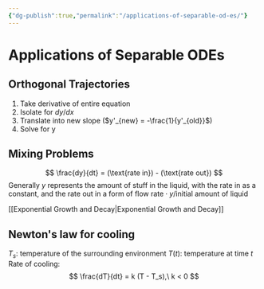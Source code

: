 ```yaml
---
{"dg-publish":true,"permalink":"/applications-of-separable-od-es/"}
---
```


# Applications of Separable ODEs

## Orthogonal Trajectories
1. Take derivative of entire equation
2. Isolate for $dy/dx$
3. Translate into new slope ($y'_{new} = -\frac{1}{y'_{old}}$)
4. Solve for y

## Mixing Problems
$$
\frac{dy}{dt} = (\text{rate in}) - (\text{rate out})
$$
Generally $y$ represents the amount of stuff in the liquid, with the rate in as a constant, and the rate out in a form of $\text{flow rate} \cdot y / \text{initial amount of liquid}$



[[Exponential Growth and Decay\|Exponential Growth and Decay]]

## Newton's law for cooling

$T_s:$ temperature of the surrounding environment
$T(t):$ temperature at time $t$
Rate of cooling:
$$
\frac{dT}{dt} = k (T - T_s),\ k < 0
$$